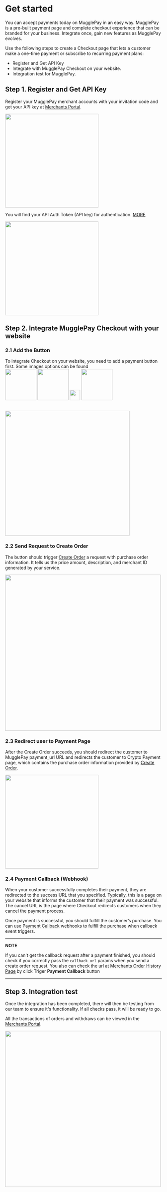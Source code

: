 # Get started

You can accept payments today on MugglePay in an easy way. MugglePay is a pre-built payment page and complete checkout experience that can be branded for your business. Integrate once, gain new features as MugglePay evolves.

Use the following steps to create a Checkout page that lets a customer make a one-time payment or subscribe to recurring payment plans:
 * Register and Get API Key
 * Integrate with MugglePay Checkout on your website.
 * Integration test for MugglePay.

## Step 1. Register and Get API Key
Register your MugglePay merchant accounts with your invitation code and get your API key at [Merchants Portal](https://merchants.mugglepay.com/). 

<img src="http://dcdn.mugglepay.com/dt/pay/docs/mp-login.png" width="300px"/>


You will find your API Auth Token (API key) for authentication. [MORE](https://mugglepay.docs.stoplight.io/api-overview/authentication)

<img src="http://dcdn.mugglepay.com/dt/pay/docs/mp-apikey.png" width="300px"/>




## Step 2. Integrate MugglePay Checkout with your website

### 2.1 Add the Button
To integrate Checkout on your website, you need to add a payment button first. Some images options can be found 
<br/>
<img src="http://dcdn.mugglepay.com/dt/pay/button/mpay-en.png" width="100px"/>
<img src="http://dcdn.mugglepay.com/dt/pay/button/mpay-zh.png" width="100px"/>
<img src="http://dcdn.mugglepay.com/dt/pay/button/mpay-icon.png" width="33px"/>
<img src="http://dcdn.mugglepay.com/dt/pay/button/mpay-en-black.png" width="100px"/>

<br/>

<img src="http://dcdn.mugglepay.com/dt/pay/docs/mp-checkout2.png" width="400px"/>

### 2.2 Send Request to Create Order

The button should trigger [Create Order](https://mugglepay.docs.stoplight.io/payment-api/create-order) a request with purchase order information. It tells us the price amount, description, and merchant ID generated by your service.

<img src="http://dcdn.mugglepay.com/dt/pay/docs/mp-create.png" width="500px"/>

### 2.3 Redirect user to Payment Page

After the Create Order succeeds, you should redirect the customer to MugglePay payment_url URL and redirects the customer to Crypto Payment page, which contains the purchase order information provided by [Create Order](https://mugglepay.docs.stoplight.io/payment-api/create-order).

<img src="http://dcdn.mugglepay.com/dt/pay/docs/mp-payment.png" width="300px"/>


### 2.4 Payment Callback (Webhook)

When your customer successfully completes their payment, they are redirected to the success URL that you specified. Typically, this is a page on your website that informs the customer that their payment was successful. The cancel URL is the page where Checkout redirects customers when they cancel the payment process.



Once payment is successful, you should fulfill the customer’s purchase. You can use [Payment Callback](https://mugglepay.docs.stoplight.io/payment-api/payment-callback) webhooks to fulfill the purchase when callback event triggers.

---
**NOTE**

If you can't get the callback request after a payment finished, you should check if you correctly pass the `callback_url` params when you send a create order request. You also can check the url at [Merchants Order History Page](https://merchants.mugglepay.com/transactions/orders) by click Triger **Payment Callback** button

---


## Step 3. Integration test

Once the integration has been completed, there will then be testing from our team to ensure it's functionality. If all checks pass, it will be ready to go.

All the transactions of orders and withdraws can be viewed in the [Merchants Portal](https://merchants.mugglepay.com/). 

<img src="http://dcdn.mugglepay.com/dt/pay/docs/mp-admin.png" width="500px"/>
